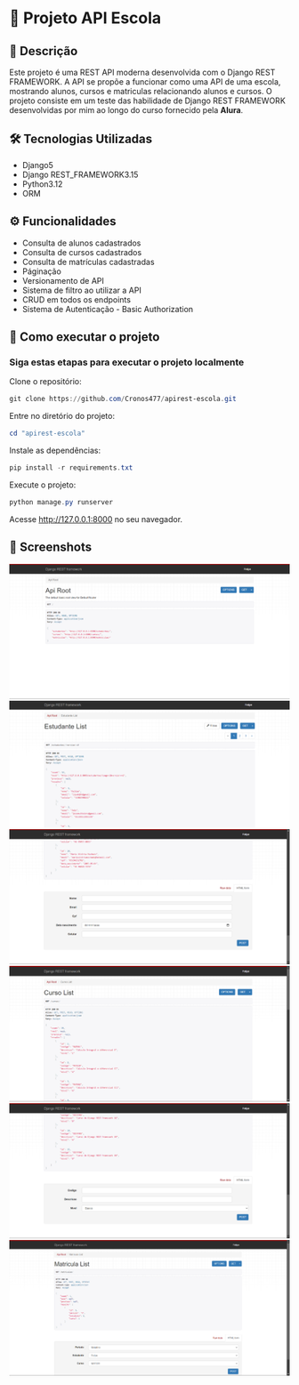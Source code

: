 # 🚀 Projeto API Escola

## 📝 Descrição
Este projeto é uma REST API moderna desenvolvida com o Django REST FRAMEWORK. A API se propõe a funcionar como uma API de uma escola, mostrando alunos, cursos e matriculas relacionando alunos e cursos. O projeto consiste em um teste das habilidade de Django REST FRAMEWORK desenvolvidas por mim ao longo do curso fornecido pela **Alura**.

## 🛠️ Tecnologias Utilizadas
- Django5
- Django REST_FRAMEWORK3.15
- Python3.12
- ORM

## ⚙️ Funcionalidades
- Consulta de alunos cadastrados
- Consulta de cursos cadastrados
- Consulta de matrículas cadastradas
- Páginação
- Versionamento de API
- Sistema de filtro ao utilizar a API
- CRUD em todos os endpoints
- Sistema de Autenticação - Basic Authorization

## 🚀 Como executar o projeto
### Siga estas etapas para executar o projeto localmente

Clone o repositório:
```powershell
git clone https://github.com/Cronos477/apirest-escola.git
```

Entre no diretório do projeto:
```powershell
cd "apirest-escola"
```

Instale as dependências:
```powershell
pip install -r requirements.txt
```

Execute o projeto:
```powershell
python manage.py runserver
```

Acesse http://127.0.0.1:8000 no seu navegador.

## 📸 Screenshots
![alt text](image-1.png)
![alt text](image.png)
![alt text](image-3.png)
![alt text](image-2.png)
![alt text](image-4.png)
![alt text](image-5.png)
